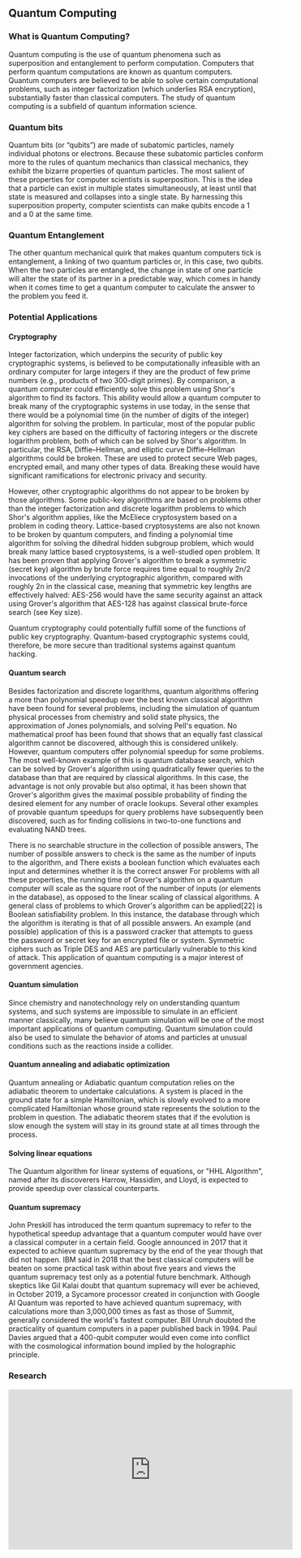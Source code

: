 ## Quantum Computing

### What is Quantum Computing?
Quantum computing is the use of quantum phenomena such as superposition and entanglement to perform computation. Computers that perform quantum computations are known as quantum computers. Quantum computers are believed to be able to solve certain computational problems, such as integer factorization (which underlies RSA encryption), substantially faster than classical computers. The study of quantum computing is a subfield of quantum information science.


### Quantum bits

Quantum bits (or “qubits”) are made of subatomic particles, namely individual photons or electrons. Because these subatomic particles conform more to the rules of quantum mechanics than classical mechanics, they exhibit the bizarre properties of quantum particles. The most salient of these properties for computer scientists is superposition. This is the idea that a particle can exist in multiple states simultaneously, at least until that state is measured and collapses into a single state. By harnessing this superposition property, computer scientists can make qubits encode a 1 and a 0 at the same time.

### Quantum Entanglement

The other quantum mechanical quirk that makes quantum computers tick is entanglement, a linking of two quantum particles or, in this case, two qubits. When the two particles are entangled, the change in state of one particle will alter the state of its partner in a predictable way, which comes in handy when it comes time to get a quantum computer to calculate the answer to the problem you feed it.

### Potential Applications

#### Cryptography
Integer factorization, which underpins the security of public key cryptographic systems, is believed to be computationally infeasible with an ordinary computer for large integers if they are the product of few prime numbers (e.g., products of two 300-digit primes). By comparison, a quantum computer could efficiently solve this problem using Shor's algorithm to find its factors. This ability would allow a quantum computer to break many of the cryptographic systems in use today, in the sense that there would be a polynomial time (in the number of digits of the integer) algorithm for solving the problem. In particular, most of the popular public key ciphers are based on the difficulty of factoring integers or the discrete logarithm problem, both of which can be solved by Shor's algorithm. In particular, the RSA, Diffie–Hellman, and elliptic curve Diffie–Hellman algorithms could be broken. These are used to protect secure Web pages, encrypted email, and many other types of data. Breaking these would have significant ramifications for electronic privacy and security.

However, other cryptographic algorithms do not appear to be broken by those algorithms. Some public-key algorithms are based on problems other than the integer factorization and discrete logarithm problems to which Shor's algorithm applies, like the McEliece cryptosystem based on a problem in coding theory. Lattice-based cryptosystems are also not known to be broken by quantum computers, and finding a polynomial time algorithm for solving the dihedral hidden subgroup problem, which would break many lattice based cryptosystems, is a well-studied open problem. It has been proven that applying Grover's algorithm to break a symmetric (secret key) algorithm by brute force requires time equal to roughly 2n/2 invocations of the underlying cryptographic algorithm, compared with roughly 2n in the classical case, meaning that symmetric key lengths are effectively halved: AES-256 would have the same security against an attack using Grover's algorithm that AES-128 has against classical brute-force search (see Key size).

Quantum cryptography could potentially fulfill some of the functions of public key cryptography. Quantum-based cryptographic systems could, therefore, be more secure than traditional systems against quantum hacking.

#### Quantum search
Besides factorization and discrete logarithms, quantum algorithms offering a more than polynomial speedup over the best known classical algorithm have been found for several problems, including the simulation of quantum physical processes from chemistry and solid state physics, the approximation of Jones polynomials, and solving Pell's equation. No mathematical proof has been found that shows that an equally fast classical algorithm cannot be discovered, although this is considered unlikely. However, quantum computers offer polynomial speedup for some problems. The most well-known example of this is quantum database search, which can be solved by Grover's algorithm using quadratically fewer queries to the database than that are required by classical algorithms. In this case, the advantage is not only provable but also optimal, it has been shown that Grover's algorithm gives the maximal possible probability of finding the desired element for any number of oracle lookups. Several other examples of provable quantum speedups for query problems have subsequently been discovered, such as for finding collisions in two-to-one functions and evaluating NAND trees.

There is no searchable structure in the collection of possible answers,
The number of possible answers to check is the same as the number of inputs to the algorithm, and
There exists a boolean function which evaluates each input and determines whether it is the correct answer
For problems with all these properties, the running time of Grover's algorithm on a quantum computer will scale as the square root of the number of inputs (or elements in the database), as opposed to the linear scaling of classical algorithms. A general class of problems to which Grover's algorithm can be applied[22] is Boolean satisfiability problem. In this instance, the database through which the algorithm is iterating is that of all possible answers. An example (and possible) application of this is a password cracker that attempts to guess the password or secret key for an encrypted file or system. Symmetric ciphers such as Triple DES and AES are particularly vulnerable to this kind of attack. This application of quantum computing is a major interest of government agencies.

#### Quantum simulation
Since chemistry and nanotechnology rely on understanding quantum systems, and such systems are impossible to simulate in an efficient manner classically, many believe quantum simulation will be one of the most important applications of quantum computing. Quantum simulation could also be used to simulate the behavior of atoms and particles at unusual conditions such as the reactions inside a collider.

#### Quantum annealing and adiabatic optimization
Quantum annealing or Adiabatic quantum computation relies on the adiabatic theorem to undertake calculations. A system is placed in the ground state for a simple Hamiltonian, which is slowly evolved to a more complicated Hamiltonian whose ground state represents the solution to the problem in question. The adiabatic theorem states that if the evolution is slow enough the system will stay in its ground state at all times through the process.

#### Solving linear equations
The Quantum algorithm for linear systems of equations, or "HHL Algorithm", named after its discoverers Harrow, Hassidim, and Lloyd, is expected to provide speedup over classical counterparts.

#### Quantum supremacy
John Preskill has introduced the term quantum supremacy to refer to the hypothetical speedup advantage that a quantum computer would have over a classical computer in a certain field. Google announced in 2017 that it expected to achieve quantum supremacy by the end of the year though that did not happen. IBM said in 2018 that the best classical computers will be beaten on some practical task within about five years and views the quantum supremacy test only as a potential future benchmark. Although skeptics like Gil Kalai doubt that quantum supremacy will ever be achieved, in October 2019, a Sycamore processor created in conjunction with Google AI Quantum was reported to have achieved quantum supremacy, with calculations more than 3,000,000 times as fast as those of Summit, generally considered the world's fastest computer. Bill Unruh doubted the practicality of quantum computers in a paper published back in 1994. Paul Davies argued that a 400-qubit computer would even come into conflict with the cosmological information bound implied by the holographic principle.

### Research

<iframe width="560" height="315" src="https://www.youtube.com/embed/WVv5OAR4Nik" frameborder="0" allow="autoplay; encrypted-media" allowfullscreen></iframe>

